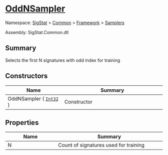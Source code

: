 # [OddNSampler](./OddNSampler.md)

Namespace: [SigStat](././) > [Common](./../../README.md) > [Framework](././) > [Samplers](./README.md)

Assembly: SigStat.Common.dll

## Summary
Selects the first N signatures with odd index for training

## Constructors

| Name<div><a href="#"><img width=225></a></div> | Summary<div><a href="#"><img width=525></a></div> | 
| --- | --- | 
| OddNSampler ( [`Int32`](https://docs.microsoft.com/en-us/dotnet/api/System.Int32) ) | Constructor | 


## Properties

| Name<div><a href="#"><img width=225></a></div> | Summary<div><a href="#"><img width=525></a></div> | 
| --- | --- | 
| N | Count of signatures used for training | 


